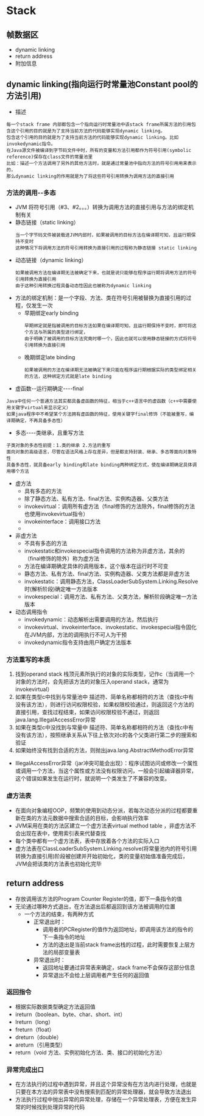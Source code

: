 # Stack

## 帧数据区

- dynamic linking
- return address
- 附加信息

## dynamic linking(指向运行时常量池Constant pool的方法引用)

- 描述

```text
每一个stack frame 内部都包含一个指向运行时常量池中该stack frame所属方法的引用包含这个引用的目的就是为了支持当前方法的代码能够实现dynamic linking。
包含这个引用的目的就是为了支持当前方法的代码能够实现dynamic linking。比如invokedynamic指令。
在Java源文件被编译到字节码文件中时，所有的变量和方法引用都作为符号引用(symbolic reference)保存在class文件的常量池里
比如：描述一个方法调用了另外的其他方法时，就是通过常量池中指向方法的符号引用用来表示的，
那么dynamic linking的作用就是为了将这些符号引用转换为调用方法的直接引用
```

### 方法的调用--多态

- JVM 将符号引用（#3、#2。。。）转换为调用方法的直接引用与方法的绑定机制有关
- 静态链接（static linking）
    ```text
    当一个字节码文件被装载进JVM内部时，如果被调用的目标方法在编译期可知，且运行期保持不变时
    这种情况下将调用方法的符号引用转换为直接引用的过程称为静态链接 static linking
    ```
- 动态链接（dynamic linking）
    ```text
    如果被调用方法在编译期无法被确定下来，也就是说只能够在程序运行期将调用方法的符号引用转换为直接引用
    由于这种引用转换过程具备动态性因此也被称为dynamic linking
    ```
- 方法的绑定机制：是一个字段、方法、类在符号引用被替换为直接引用的过程，仅发生一次
    - 早期绑定early binding
      ```text
      早期绑定就是指被调用的目标方法如果在编译期可知，且运行期保持不变时，即可将这个方法与所属的类型进行绑定，
      由于明确了被调用的目标方法究竟时哪一个，因此也就可以使用静态链接的方式将符号引用转换为直接引用
      ```
    - 晚期绑定late binding
      ```text
      如果被调用的方法在编译期无法被确定下来只能在程序运行期根据实际的类型绑定相关的方法，这种绑定方式就是late binding
      ```
- 虚函数--运行期确定----final

```text
Java中任何一个普通方法其实都具备虚函数的特征，相当于c++语言中的虚函数（c++中需要使用关键字virtual来显示定义）
如果java程序中不希望某个方法拥有虚函数的特征，使用关键字final修饰（不能被重写，编译期确定，不再具备多态性）
```

- 多态----类继承，且重写方法

```text
子类对象的多态性前提：1.类的继承 2.方法的重写
面向对象的高级语言，尽管在语法风格上存在差异，但是都支持封装、继承、多态等面向对象特性
具备多态性，就具备early binding和late binding两种绑定方式，使在编译期确定具体调用哪个方法
```

- 虚方法
    - 具有多态的方法
    - 除了静态方法、私有方法、final方法、实例构造器、父类方法
    - invokevirtual：调用所有虚方法（final修饰的方法除外，final修饰的方法也使用invokevirtual指令）
    - invokeinterface：调用接口方法
    -
- 非虚方法
    - 不具有多态的方法
    - invokestatic和invokespecial指令调用的方法称为非虚方法，其余的（final修饰的除外）称为虚方法
    - 方法在编译期确定具体的调用版本，这个版本在运行时不可变
    - 静态方法、私有方法、final方法、实例构造器、父类方法都是非虚方法
    - invokestatic：调用静态方法，ClassLoaderSubSystem.Linking.Resolve时(解析阶段)确定唯一方法版本
    - invokespecial：调用<init>方法、私有方法、父类方法，解析阶段确定唯一方法版本
- 动态调用指令
    - invokedynamic：动态解析出需要调用的方法，然后执行
    - invokevirtual、invokeinterface、invokestatic、invokespecial指令固化在JVM内部，方法的调用执行不可人为干预
    - invokedynamic指令支持由用户确定方法版本

### 方法重写的本质

1. 找到operand stack 栈顶元素所执行的对象的实际类型，记作c（当调用一个对象的方法时，会先把该方法的对象压入operand stack，通常为invokevirtual）
2. 如果在类型c中找到与常量池中
   描述符、简单名称都相符的方法（查找c中有没有该方法），则进行访问权限校验，如果权限校验通过，则返回这个方法的直接引用，查找过程结束，如果访问权限校验不通过，则返回java.lang.IllegalAccessError异常
3. 如果在类型c中没找到与常量中 描述符、简单名称都相符的方法（查找c中有没有该方法），按照继承关系从下往上依次对c的各个父类进行第二步的搜索和验证
4. 如果始终没有找到合适的方法，则抛出java.lang.AbstractMethodError异常

- IllegalAccessError异常（jar冲突可能会出现）：程序试图访问或修改一个属性或调用一个方法，当这个属性或方法没有权限访问，一般会引起编译器异常，这个错误如果发生在运行时，就说明一个类发生了不兼容的改变。

### 虚方法表

- 在面向对象编程OOP，频繁的使用到动态分派，若每次动态分派的过程都要重新在类的方法元数据中搜索合适的目标，会影响执行效率
- JVM采用在类的方法区建立一个虚方法表virtual method table ，非虚方法不会出现在表中，使用索引表来代替查找
- 每个类中都有一个虚方法表，表中存放着各个方法的实际入口
- 虚方法表在ClassLoaderSubSystem.Linking.resolve(将常量池内的符号引用转换为直接引用)阶段被创建并开始初始化，类的变量初始值准备完成后，JVM会把该类的方法表也初始化完毕

## return address

- 存放调用该方法的Program Counter Register的值，即下一条指令的值
- 无论通过哪种方式退出，在方法退出后都返回到该方法被调用的位置
    - 一个方法的结束，有两种方式
        - 正常退出时：
            - 调用者的PCRegister的值作为返回地址，即调用该方法的指令的下一条指令的地址
            - 方法的退出是当前stack frame出栈的过程，此时需要恢复上层方法的局部变量表
        - 异常退出时：
            - 返回地址要通过异常表来确定，stack frame不会保存这部分信息
            - 异常退出不会给上层调用者产生任何的返回值

### 返回指令

- 根据实际数据类型确定方法返回值
- ireturn（boolean、byte、char、short、int）
- lreturn（long）
- freturn（float）
- dreturn（double）
- areturn（引用类型）
- return（void 方法、实例初始化方法、类、接口的初始化方法）

### 异常完成出口

- 在方法执行的过程中遇到异常，并且这个异常没有在方法内进行处理，也就是只要在本方法的异常表中没有搜索到匹配的异常处理器，就会导致方法退出
- 方法执行过程中抛出异常的异常处理，存储在一个异常处理表，方便在发生异常的时候找到处理异常的代码



























